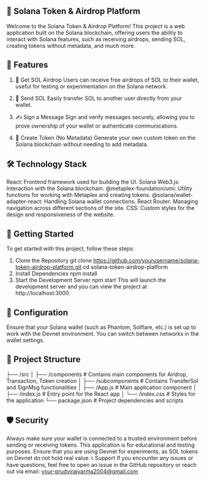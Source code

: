 ## 🚀 Solana Token & Airdrop Platform 
Welcome to the Solana Token & Airdrop Platform! This project is a web application built on the Solana blockchain, offering users the ability to interact with Solana features, such as receiving airdrops, sending SOL, creating tokens without metadata, and much more.

## 📝 Features
1. 💸 Get SOL Airdrop
Users can receive free airdrops of SOL to their wallet, useful for testing or experimentation on the Solana network.

2. 🔁 Send SOL
Easily transfer SOL to another user directly from your wallet.

3. ✍️ Sign a Message
Sign and verify messages securely, allowing you to prove ownership of your wallet or authenticate communications.

4. 🎨 Create Token (No Metadata)
Generate your own custom token on the Solana blockchain without needing to add metadata.


## 🛠️ Technology Stack
React: Frontend framework used for building the UI.
Solana Web3.js: Interaction with the Solana blockchain.
@metaplex-foundation/umi: Utility functions for working with Metaplex and creating tokens.
@solana/wallet-adapter-react: Handling Solana wallet connections.
React Router: Managing navigation across different sections of the site.
CSS: Custom styles for the design and responsiveness of the website.


## 🚀 Getting Started
To get started with this project, follow these steps:

1. Clone the Repository
git clone https://github.com/yourusername/solana-token-airdrop-platform.git
cd solana-token-airdrop-platform
2. Install Dependencies
npm install
3. Start the Development Server
npm start
This will launch the development server and you can view the project at http://localhost:3000.

## 🔧 Configuration
Ensure that your Solana wallet (such as Phantom, Solflare, etc.) is set up to work with the Devnet environment. You can switch between networks in the wallet settings.

## 📂 Project Structure
├── /src
│   ├── /components      # Contains main components for Airdrop, Transaction, Token creation
│   ├── /subcomponents   # Contains TransferSol and SignMsg functionalities
│   ├── /App.js          # Main application component
│   ├── /index.js        # Entry point for the React app
│   └── /index.css       # Styles for the application
└── package.json         # Project dependencies and scripts

## 🛡️ Security
Always make sure your wallet is connected to a trusted environment before sending or receiving tokens.
This application is for educational and testing purposes. Ensure that you are using Devnet for experiments, as SOL tokens on Devnet do not hold real value.
📞 Support
If you encounter any issues or have questions, feel free to open an issue in the GitHub repository or reach out via email: your-prudvirajvarma2004@gmail.com